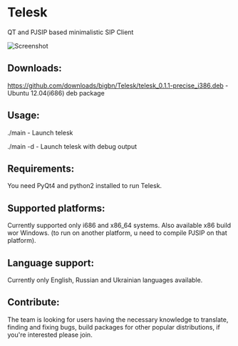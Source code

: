 Telesk
======

QT and PJSIP based minimalistic SIP Client

![Screenshot](https://github.com/bigbn/Telesk/raw/master/screenshot.png)


Downloads:
-------------------
https://github.com/downloads/bigbn/Telesk/telesk_0.1.1-precise_i386.deb - Ubuntu 12.04(i686) deb package

Usage:
-------------------
 ./main     - Launch telesk
 
 ./main -d  - Launch telesk with debug output

Requirements:
-------------------
You need PyQt4 and python2 installed to run Telesk.

Supported platforms:
-------------------
Currently supported only i686 and x86_64 systems. Also available x86 build wor Windows. (to run on another platform, u need to compile PJSIP on that platform).

Language support:
-------------------
Currently only English, Russian and Ukrainian languages available.

Contribute:
-------------------
The team is looking for users having the necessary knowledge to translate, finding and fixing bugs, build packages for other popular distributions, if you're interested please join.
